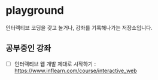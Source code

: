 # playground

인터렉티브 코딩을 갖고 놀거나, 강좌를 기록해나가는 저장소입니다. 

## 공부중인 강좌

- [ ] 인터랙티브 웹 개발 제대로 시작하기 : https://www.inflearn.com/course/interactive_web

